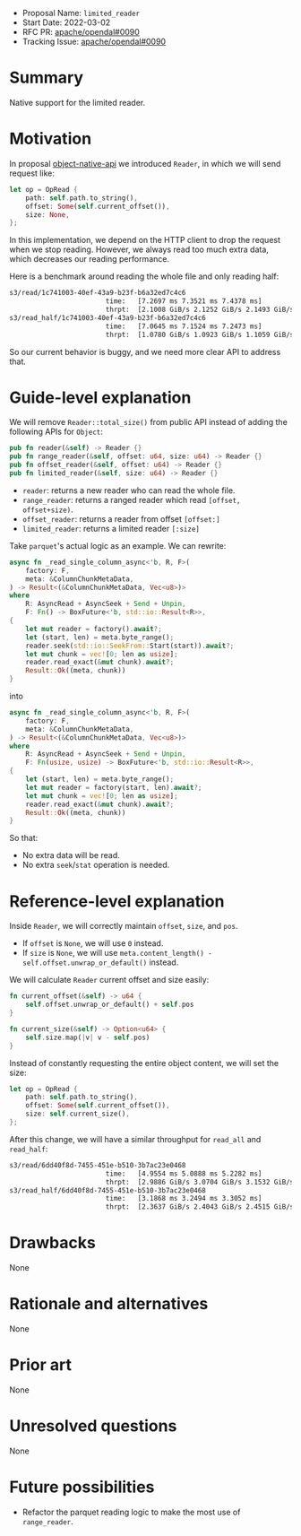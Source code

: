 - Proposal Name: `limited_reader`
- Start Date: 2022-03-02
- RFC PR: [apache/opendal#0090](https://github.com/apache/opendal/pull/0090)
- Tracking Issue: [apache/opendal#0090](https://github.com/apache/opendal/issues/0090)

# Summary

Native support for the limited reader.

# Motivation

In proposal [object-native-api](./0041-object-native-api.md) we introduced `Reader`, in which we will send request like:

```rust
let op = OpRead {
    path: self.path.to_string(),
    offset: Some(self.current_offset()),
    size: None,
};
```

In this implementation, we depend on the HTTP client to drop the request when we stop reading. However, we always read too much extra data, which decreases our reading performance.

Here is a benchmark around reading the whole file and only reading half:

```txt
s3/read/1c741003-40ef-43a9-b23f-b6a32ed7c4c6
                        time:   [7.2697 ms 7.3521 ms 7.4378 ms]
                        thrpt:  [2.1008 GiB/s 2.1252 GiB/s 2.1493 GiB/s]
s3/read_half/1c741003-40ef-43a9-b23f-b6a32ed7c4c6
                        time:   [7.0645 ms 7.1524 ms 7.2473 ms]
                        thrpt:  [1.0780 GiB/s 1.0923 GiB/s 1.1059 GiB/s]
```

So our current behavior is buggy, and we need more clear API to address that.

# Guide-level explanation

We will remove `Reader::total_size()` from public API instead of adding the following APIs for `Object`:

```rust
pub fn reader(&self) -> Reader {}
pub fn range_reader(&self, offset: u64, size: u64) -> Reader {}
pub fn offset_reader(&self, offset: u64) -> Reader {}
pub fn limited_reader(&self, size: u64) -> Reader {}
```

- `reader`: returns a new reader who can read the whole file.
- `range_reader`: returns a ranged reader which read `[offset, offset+size)`.
- `offset_reader`: returns a reader from offset `[offset:]`
- `limited_reader`: returns a limited reader `[:size]`

Take `parquet`'s actual logic as an example. We can rewrite:

```rust
async fn _read_single_column_async<'b, R, F>(
    factory: F,
    meta: &ColumnChunkMetaData,
) -> Result<(&ColumnChunkMetaData, Vec<u8>)>
where
    R: AsyncRead + AsyncSeek + Send + Unpin,
    F: Fn() -> BoxFuture<'b, std::io::Result<R>>,
{
    let mut reader = factory().await?;
    let (start, len) = meta.byte_range();
    reader.seek(std::io::SeekFrom::Start(start)).await?;
    let mut chunk = vec![0; len as usize];
    reader.read_exact(&mut chunk).await?;
    Result::Ok((meta, chunk))
}
```

into

```rust
async fn _read_single_column_async<'b, R, F>(
    factory: F,
    meta: &ColumnChunkMetaData,
) -> Result<(&ColumnChunkMetaData, Vec<u8>)>
where
    R: AsyncRead + AsyncSeek + Send + Unpin,
    F: Fn(usize, usize) -> BoxFuture<'b, std::io::Result<R>>,
{
    let (start, len) = meta.byte_range();
    let mut reader = factory(start, len).await?;
    let mut chunk = vec![0; len as usize];
    reader.read_exact(&mut chunk).await?;
    Result::Ok((meta, chunk))
}
```

So that:

- No extra data will be read.
- No extra `seek`/`stat` operation is needed.

# Reference-level explanation

Inside `Reader`, we will correctly maintain `offset`, `size`, and `pos`.

- If `offset` is `None`, we will use `0` instead.
- If `size` is `None`, we will use `meta.content_length() - self.offset.unwrap_or_default()` instead.

We will calculate `Reader` current offset and size easily:

```rust
fn current_offset(&self) -> u64 {
    self.offset.unwrap_or_default() + self.pos
}

fn current_size(&self) -> Option<u64> {
    self.size.map(|v| v - self.pos)
}
```

Instead of constantly requesting the entire object content, we will set the size:

```rust
let op = OpRead {
    path: self.path.to_string(),
    offset: Some(self.current_offset()),
    size: self.current_size(),
};
```

After this change, we will have a similar throughput for `read_all` and `read_half`:

```txt
s3/read/6dd40f8d-7455-451e-b510-3b7ac23e0468
                        time:   [4.9554 ms 5.0888 ms 5.2282 ms]
                        thrpt:  [2.9886 GiB/s 3.0704 GiB/s 3.1532 GiB/s]
s3/read_half/6dd40f8d-7455-451e-b510-3b7ac23e0468
                        time:   [3.1868 ms 3.2494 ms 3.3052 ms]
                        thrpt:  [2.3637 GiB/s 2.4043 GiB/s 2.4515 GiB/s]
```

# Drawbacks

None

# Rationale and alternatives

None

# Prior art

None

# Unresolved questions

None

# Future possibilities

- Refactor the parquet reading logic to make the most use of `range_reader`.
